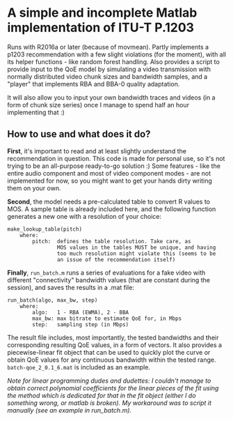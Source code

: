 # A simple and incomplete Matlab implementation of ITU-T P.1203

Runs with R2016a or later (because of movmean). 
Partly implements a p1203 recommendation with a few 
slight violations (for the moment), with all its helper functions - like random forest handling. 
Also provides a script to provide input to the QoE model by simulating a video transmission with 
normally distributed video chunk sizes and bandwidth samples, and a "player" that implements
RBA and BBA-0 quality adaptation.

It will also allow you to input your own bandwidth traces and videos (in a form of chunk size series) once I manage to spend half an hour implementing that :)



## How to use and what does it do?

**First**, it's important to read and at least slightly understand the recommendation in question. This code is made for personal use, so it's not trying to be an all-purpose ready-to-go solution :) Some features - like the entire audio component and most of video component modes - are not implemented for now, so you might want to get your hands dirty writing them on your own.



**Second**, the model needs a pre-calculated table to convert R values to MOS. A sample table is already included here, and the following function generates a new one with a resolution of your choice:

```
make_lookup_table(pitch) 
	where:
		pitch:	defines the table resolution. Take care, as
				MOS values in the tables MUST be unique, and having
				too much resolution might violate this (seems to be
				an issue of the recommendation itself)
```

**Finally**, ```run_batch.m``` runs a series of evaluations for a fake video  with different "connectivity" bandwidth values (that are constant during the session), and saves the results in a .mat file:

```
run_batch(algo, max_bw, step)
	where:
		algo:	1 - RBA (EWMA), 2 - BBA
		max_bw:	max bitrate to estimate QoE for, in Mbps
		step:	sampling step (in Mbps) 
```
		
The result file includes, most importantly, the tested bandwidths and their corresponding resulting QoE values, in a form of vectors. It also provides a piecewise-linear fit object that can be used to quickly plot the curve or obtain QoE values for any  continuous bandwidth within the tested range. ```batch-qoe_2_0.1_6.mat``` is included as an example.

_Note for linear programming dudes and dudettes: I couldn't manage to obtain correct polynomial coefficients for the linear pieces of the fit using the method which is dedicated for that in the fit object (either I do something wrong, or matlab is broken). My workaround was to script it manually (see an example in run_batch.m)._


